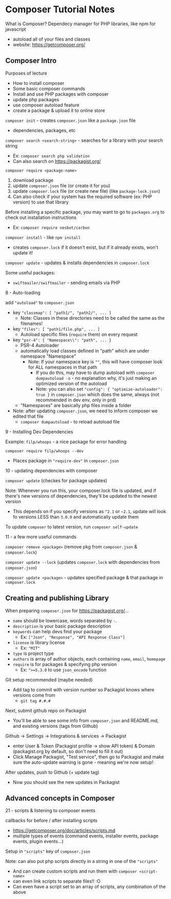 # Composer Tutorial Notes

What is Composer? Dependecy manager for PHP libraries, like npm for javascript

-   autoload all of your files and classes
-   website: https://getcomposer.org/

## Composer Intro

Purposes of lecture

-   How to install composer
-   Some basic composer commands
-   Install and use PHP packages with composer
-   update php packages
-   use composer autoload feature
-   create a package & upload it to online store

`composer init` - creates `composer.json` like a `package.json` file

-   dependencies, packages, etc

`composer search <search-string>` - searches for a library with your search string

-   Ex: `composer search php validation`
-   Can also search on https://packagist.org/

`composer require <package-name>`

1. download package
1. update `composer.json` file (or create it for you)
1. update `composer.lock` file (or create new file) (like `package-lock.json`)
1. Can also check if your system has the required software (ex: PHP version) to use that library

Before installing a specific package, you may want to go to `packages.org` to check out installation instructions

-   Ex: `composer require nesbot/carbon`

`composer install` - like `npm install`

-   creates `composer.lock` if it doesn't exist, but if it already exists, won't update it!

`composer update` - updates & installs dependencies in `composer.lock`

Some useful packages:

-   `swiftmailer/swiftmailer` - sending emails via PHP

8 - Auto-loading

add `"autoload"` to `composer.json`

-   key `"classmap": [ "path1/", "path2/", ... ]`
    -   Note: Classes in these directories need to be called the same as the filenames!
-   key `"files": [ "path1/file.php", ... ]`
    -   Autoload specific files (`require` them) on every request
-   key `"psr-4": { "Namespace\\": "path", ... }`
    -   PSR-4 Autoloader
    -   automatically load classes defined in "path" which are under namespace "Namespace"
        -   Note: If your namespace key is `""`, this will have composer look for ALL namespaces in that path
            -   If you do this, may have to dump autoload with `composer dumpautoload -o` - no explanation why, it's just making an optimized version of the autoload
            -   Note: you can also set `"config": { "optimize-autoloader": true }` in `composer.json` which does the same, always (not recommended in dev env, only in prd)
    -   "Namespaces" are basically php files inside a folder
-   Note: after updating `composer.json`, we need to inform composer we edited that file
    -   `composer dumpautoload` - to reload autoload file

9 - Installing Dev Dependencies

Example: `filp/whoops` - a nice package for error handling

`composer require filp/whoops --dev`

-   Places package in `"require-dev"` in `composer.json`

10 - updating dependencies with composer

`composer update` (checkes for package updates)

Note: Whenever you run this, your composer.lock file is updated, and if there's new versions of dependencies, they'll be updated to the newest version

-   This depends on if you specify versions as `^2.1` or `~2.1`, update will look fo versions LESS than `3.0.0` and automatically update them

To update `composer` to latest version, run `composer self-update`

11 - a few more useful commands

`composer remove <package>` (remove pkg from `composer.json` & `composer.lock`)

`composer update --lock` (updates `composer.lock` with dependencies from `composer.json`)

`composer update <package>` - updates specified package & that package in `composer.lock`

## Creating and publishing Library

When preparing `composer.json` for https://packagist.org/...

-   `name` should be lowercase, words separated by `-`.
-   `description` is your basic package description
-   `keywords` can help devs find your package
    -   Ex: `["Json", "Response", "API Response Class"]`
-   `license` is library license
    -   Ex: `"MIT"`
-   `type` is project type
-   `authors` is array of author objects, each containing `name`, `email`, `homepage`
-   `require` is for packages & specifying php version
    -   Ex: `">=5.3.0` to use `json_encode` function

Git setup recommended (maybe needed)

-   Add tag to commit with version number so Packagist knows where versions come from
    -   `git tag #.#.#`

Next, submit github repo on Packagist

-   You'll be able to see some info from `composer.json` and README.md, and existing versions (tags from Github)

Github -> Settings -> Integrations & services -> Packagist

-   enter User & Token (Packagist profile -> show API token) & Domain (packagist.org by default, so don't need to fill it out)
-   Click Manage Packagist, "Test service", then go to Packagist and make sure the auto-update warning is gone - meaning we're now setup!

After updates, push to Github (+ update tag)

-   Now you should see the new updates in Packagist

## Advanced concepts in Composer

21 - scripts & listening to composer events

callbacks for before / after installing scripts

-   https://getcomposer.org/doc/articles/scripts.md
-   multiple types of events (command events, installer events, package events, plugin events...)

Setup in `"scripts"` key of `composer.json`

Note: can also put php scripts directly in a string in one of the `"scripts"`

-   And can create custom scripts and run them with `composer <script-name>`
-   can even link scripts to separate files!! :O
-   Can even have a script set to an array of scripts, any combination of the above
